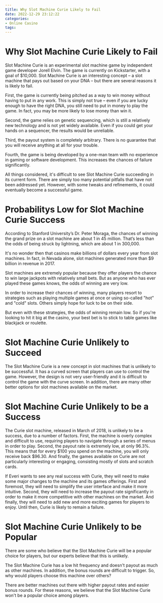 ```yaml
---
title: Why Slot Machine Curie Likely to Fail
date: 2022-12-29 23:12:22
categories:
- Online Casino
tags:
---
```



#  Why Slot Machine Curie Likely to Fail



Slot Machine Curie is an experimental slot machine game by independent game developer Jorell Elvin. The game is currently on Kickstarter, with a goal of $10,000. Slot Machine Curie is an interesting concept – a slot machine that pays out based on your DNA – but there are several reasons it is likely to fail.

First, the game is currently being pitched as a way to win money without having to put in any work. This is simply not true – even if you are lucky enough to have the right DNA, you still need to put in money to play the game. In fact, you may be more likely to lose money than win it.

Second, the game relies on genetic sequencing, which is still a relatively new technology and is not yet widely available. Even if you could get your hands on a sequencer, the results would be unreliable.

Third, the payout system is completely arbitrary. There is no guarantee that you will receive anything at all for your trouble.

Fourth, the game is being developed by a one-man team with no experience in gaming or software development. This increases the chances of failure significantly.

All things considered, it's difficult to see Slot Machine Curie succeeding in its current form. There are simply too many potential pitfalls that have not been addressed yet. However, with some tweaks and refinements, it could eventually become a successful game.

#  Probabilitys Low for Slot Machine Curie Success

According to Stanford University’s Dr. Peter Moraga, the chances of winning the grand prize on a slot machine are about 1 in 45 million. That’s less than the odds of being struck by lightning, which are about 1 in 300,000.

It's no wonder then that casinos make billions of dollars every year from slot machines. In fact, in Nevada alone, slot machines generated more than $9 billion in revenue in 2017.

Slot machines are extremely popular because they offer players the chance to win large jackpots with relatively small bets. But as anyone who has ever played these games knows, the odds of winning are very low.

In order to increase their chances of winning, many players resort to strategies such as playing multiple games at once or using so-called "hot" and "cold" slots. Others simply hope for luck to be on their side.

But even with these strategies, the odds of winning remain low. So if you're looking to hit it big at the casino, your best bet is to stick to table games like blackjack or roulette.

#  Slot Machine Curie Unlikely to Succeed

The Slot Machine Curie is a new concept in slot machines that is unlikely to be successful. It has a curved screen that players can use to control the game. However, the design is not very user-friendly and it is difficult to control the game with the curve screen. In addition, there are many other better options for slot machines available on the market.

#  Slot Machine Curie Unlikely to be a Success

The Curie slot machine, released in March of 2018, is unlikely to be a success, due to a number of factors. First, the machine is overly complex and difficult to use, requiring players to navigate through a series of menus in order to play. Second, the payout rate is extremely low, at only 96.3%. This means that for every $100 you spend on the machine, you will only receive back $96.30. And finally, the games available on Curie are not particularly interesting or engaging, consisting mostly of slots and scratch cards.

If Everi wants to see any real success with Curie, they will need to make some major changes to the machine and its games offerings. First and foremost, they will need to simplify the user interface and make it more intuitive. Second, they will need to increase the payout rate significantly in order to make it more competitive with other machines on the market. And finally, they will need to add new and more exciting games for players to enjoy. Until then, Curie is likely to remain a failure.

#  Slot Machine Curie Unlikely to be Popular

There are some who believe that the Slot Machine Curie will be a popular choice for players, but our experts believe that this is unlikely.

The Slot Machine Curie has a low hit frequency and doesn't payout as much as other machines. In addition, the bonus rounds are difficult to trigger. So, why would players choose this machine over others?

There are better machines out there with higher payout rates and easier bonus rounds. For these reasons, we believe that the Slot Machine Curie won't be a popular choice among players.